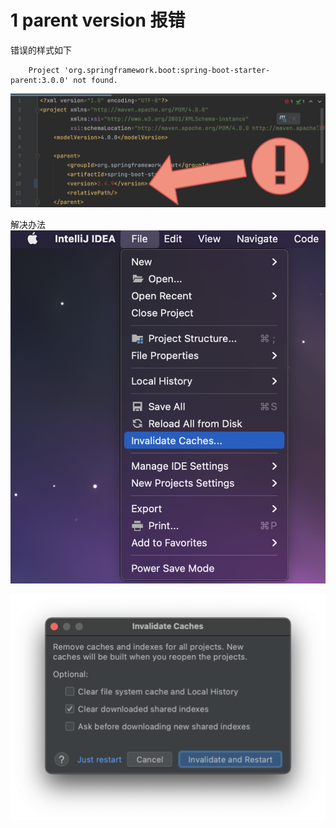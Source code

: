 # 1 parent version 报错
错误的样式如下
```
	Project 'org.springframework.boot:spring-boot-starter-parent:3.0.0' not found.
```
![](img/Pasted%20image%2020230813131630.png)

解决办法
![](img/Pasted%20image%2020230813131739.png)

![](img/Pasted%20image%2020230813131821.png)

